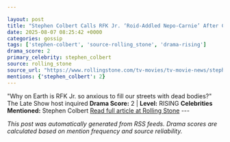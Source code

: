 ```yaml
---

layout: post
title: "Stephen Colbert Calls RFK Jr. ‘Roid-Addled Nepo-Carnie’ After Cutting Vaccine Funding"
date: 2025-08-07 08:25:42 +0000
categories: gossip
tags: ['stephen-colbert', 'source-rolling_stone', 'drama-rising']
drama_score: 2
primary_celebrity: stephen_colbert
source: rolling_stone
source_url: "https://www.rollingstone.com/tv-movies/tv-movie-news/stephen-colbert-rfk-jr-vaccine-funding-1235402617/"
mentions: {'stephen_colbert': 2}
---
```


"Why on Earth is RFK Jr. so anxious to fill our streets with dead bodies?" The Late Show host inquired **Drama Score:** 2 | **Level:** RISING **Celebrities Mentioned:** Stephen Colbert [Read full article at Rolling Stone](https://www.rollingstone.com/tv-movies/tv-movie-news/stephen-colbert-rfk-jr-vaccine-funding-1235402617/) --- 

*This post was automatically generated from RSS feeds. Drama scores are calculated based on mention frequency and source reliability.*